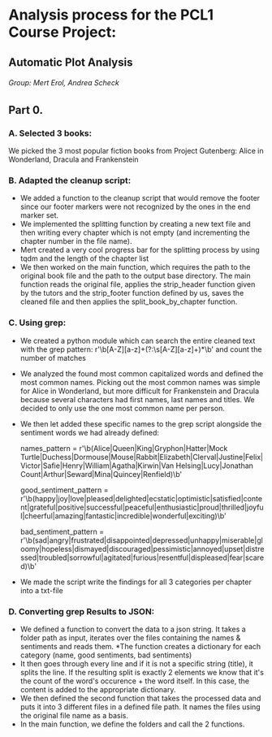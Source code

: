 # Analysis process for the PCL1 Course Project:
## Automatic Plot Analysis

###### Group: Mert Erol, Andrea Scheck

## Part 0.
### A. Selected 3 books:
We picked the 3 most popular fiction books from Project Gutenberg: Alice in Wonderland, Dracula and Frankenstein

### B. Adapted the cleanup script:
* We added a function to the cleanup script that would remove the footer since our footer markers were not recognized by the ones in the end marker set. 
* We implemented the splitting function by creating a new text file and then writing every chapter which is not empty (and incrementing the chapter number in the file name).
* Mert created a very cool progress bar for the splitting process by using tqdm and the length of the chapter list
* We then worked on the main function, which requires the path to the original book file and the path to the output base directory.
The main function reads the original file, applies the strip_header function given by the tutors and the strip_footer function defined by us, saves the cleaned file and then applies the split_book_by_chapter function.

### C. Using grep:
* We created a python module which can search the entire cleaned text with the grep pattern: r'\b[A-Z][a-z]+(?:\s[A-Z][a-z]+)*\b' and count the number of matches
* We analyzed the found most common capitalized words and defined the most common names. Picking out the most common names was simple for Alice in Wonderland, but more difficult for Frankenstein and Dracula because several characters had first names, last names and titles. We decided to only use the one most common name per person.
* We then let added these specific names to the grep script alongside the sentiment words we had already defined:

    names_pattern = r'\b(Alice|Queen|King|Gryphon|Hatter|Mock Turtle|Duchess|Dormouse|Mouse|Rabbit|Elizabeth|Clerval|Justine|Felix|Victor|Safie|Henry|William|Agatha|Kirwin|Van Helsing|Lucy|Jonathan Count|Arthur|Seward|Mina|Quincey|Renfield)\b'

    good_sentiment_pattern = r'\b(happy|joy|love|pleased|delighted|ecstatic|optimistic|satisfied|content|grateful|positive|successful|peaceful|enthusiastic|proud|thrilled|joyful|cheerful|amazing|fantastic|incredible|wonderful|exciting)\b'

    bad_sentiment_pattern = r'\b(sad|angry|frustrated|disappointed|depressed|unhappy|miserable|gloomy|hopeless|dismayed|discouraged|pessimistic|annoyed|upset|distressed|troubled|sorrowful|agitated|furious|resentful|displeased|fear|scared)\b'

* We made the script write the findings for all 3 categories per chapter into a txt-file

### D. Converting grep Results to JSON:
* We defined a function to convert the data to a json string. It takes a folder path as input, iterates over the files containing the names & sentiments and reads them.
*The function creates a dictionary for each category (name, good sentiments, bad sentiments)
* It then goes through every line and if it is not a specific string (title), it splits the line. If the resulting split is exactly 2 elements we know that it's the count of the word's occurence + the word itself. In this case, the content is added to the appropriate dictionary.
* We then defined the second function that takes the processed data and puts it into 3 different files in a defined file path. It names the files using the original file name as a basis.
* In the main function, we define the folders and call the 2 functions.
